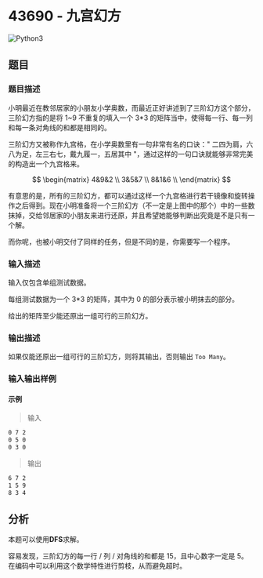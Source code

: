 # 43690 - 九宫幻方

![Python3](https://img.shields.io/badge/Python3-AC-green)

## 题目

### 题目描述

小明最近在教邻居家的小朋友小学奥数，而最近正好讲述到了三阶幻方这个部分，三阶幻方指的是将 1~9 不重复的填入一个 3\*3 的矩阵当中，使得每一行、每一列和每一条对角线的和都是相同的。

三阶幻方又被称作九宫格，在小学奥数里有一句非常有名的口诀：" 二四为肩，六八为足，左三右七，戴九履一，五居其中 "，通过这样的一句口诀就能够非常完美的构造出一个九宫格来。

$$
\begin{matrix}
4&9&2 \\
3&5&7 \\
8&1&6 \\
\end{matrix}
$$

有意思的是，所有的三阶幻方，都可以通过这样一个九宫格进行若干镜像和旋转操作之后得到。现在小明准备将一个三阶幻方（不一定是上图中的那个）中的一些数抹掉，交给邻居家的小朋友来进行还原，并且希望她能够判断出究竟是不是只有一个解。

而你呢，也被小明交付了同样的任务，但是不同的是，你需要写一个程序。

### 输入描述

输入仅包含单组测试数据。

每组测试数据为一个 3\*3 的矩阵，其中为 0 的部分表示被小明抹去的部分。

给出的矩阵至少能还原出一组可行的三阶幻方。

### 输出描述

如果仅能还原出一组可行的三阶幻方，则将其输出，否则输出 `Too
Many`。

### 输入输出样例

#### 示例

> 输入

```txt
0 7 2
0 5 0
0 3 0
```

> 输出

```txt
6 7 2
1 5 9
8 3 4
```

## 分析

本题可以使用**DFS**求解。

容易发现，三阶幻方的每一行 / 列 / 对角线的和都是 15，且中心数字一定是 5。在编码中可以利用这个数学特性进行剪枝，从而避免超时。
